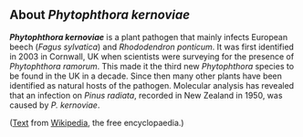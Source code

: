 About *Phytophthora kernoviae* 
------------------------------



***Phytophthora kernoviae*** is a plant pathogen that mainly infects
European beech (*Fagus sylvatica*) and *Rhododendron ponticum*. It was
first identified in 2003 in Cornwall, UK when scientists were surveying
for the presence of *Phytophthora ramorum*. This made it the third new
*Phytophthora* species to be found in the UK in a decade. Since then
many other plants have been identified as natural hosts of the pathogen.
Molecular analysis has revealed that an infection on *Pinus radiata*,
recorded in New Zealand in 1950, was caused by *P. kernoviae*.

([Text](http://en.wikipedia.org/wiki/Phytophthora_kernoviae) from
[Wikipedia](http://en.wikipedia.org/), the free encyclopaedia.)
